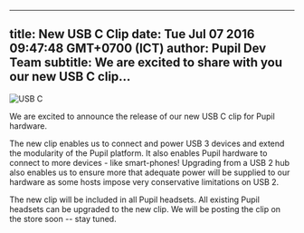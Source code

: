 ---
 title: New USB C Clip
 date: Tue Jul 07 2016 09:47:48 GMT+0700 (ICT)
 author: Pupil Dev Team
 subtitle: We are excited to share with you our new USB C clip...
 ---

<img src="../../../../media/images/blog/usb-c.jpg" class='Feature-image' alt="USB C">

We are excited to announce the release of our new USB C clip for Pupil hardware.

The new clip enables us to connect and power USB 3 devices and extend the modularity of the Pupil platform. It also enables Pupil hardware to connect to more devices - like smart-phones! Upgrading from a USB 2 hub also enables us to ensure more that adequate power will be supplied to our hardware as some hosts impose very conservative limitations on USB 2.

The new clip will be included in all Pupil headsets. All existing Pupil headsets can be upgraded to the new clip. We will be posting the clip on the store soon -- stay tuned.